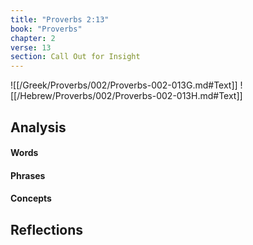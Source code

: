 ```yaml
---
title: "Proverbs 2:13"
book: "Proverbs"
chapter: 2
verse: 13
section: Call Out for Insight
---
```

![[/Greek/Proverbs/002/Proverbs-002-013G.md#Text]]
![[/Hebrew/Proverbs/002/Proverbs-002-013H.md#Text]]

## Analysis

#### Words

#### Phrases

#### Concepts

## Reflections
